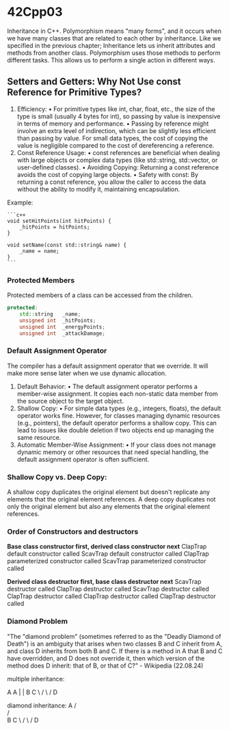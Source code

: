 # 42Cpp03
Inheritance in C++.
Polymorphism means "many forms", and it occurs when we have many classes that are related to each other by inheritance.
Like we specified in the previous chapter; Inheritance lets us inherit attributes and methods from another class. Polymorphism uses those methods to perform different tasks. This allows us to perform a single action in different ways.

## Setters and Getters: Why Not Use const Reference for Primitive Types?

1.	Efficiency:
•	For primitive types like int, char, float, etc., the size of the type is small (usually 4 bytes for int), so passing by value is inexpensive in terms of memory and performance.
•	Passing by reference might involve an extra level of indirection, which can be slightly less efficient than passing by value. For small data types, the cost of copying the value is negligible compared to the cost of dereferencing a reference.
2.	Const Reference Usage:
•	const references are beneficial when dealing with large objects or complex data types (like std::string, std::vector, or user-defined classes).
•	Avoiding Copying: Returning a const reference avoids the cost of copying large objects.
•	Safety with const: By returning a const reference, you allow the caller to access the data without the ability to modify it, maintaining encapsulation.

Example:

    ```c++
    void setHitPoints(int hitPoints) {
        _hitPoints = hitPoints;
    }

    void setName(const std::string& name) {
        _name = name;
    }
    ```

### Protected Members

Protected members of a class can be accessed from the children.

```c++
protected:
    std::string   _name;
    unsigned int  _hitPoints;
    unsigned int  _energyPoints;
    unsigned int  _attackDamage;
```

### Default Assignment Operator

The compiler has a default assignment operator that we override. It will make more sense later when we use dynamic allocation.
1.	Default Behavior:
•	The default assignment operator performs a member-wise assignment. It copies each non-static data member from the source object to the target object.
2.	Shallow Copy:
•	For simple data types (e.g., integers, floats), the default operator works fine. However, for classes managing dynamic resources (e.g., pointers), the default operator performs a shallow copy. This can lead to issues like double deletion if two objects end up managing the same resource.
3.	Automatic Member-Wise Assignment:
•	If your class does not manage dynamic memory or other resources that need special handling, the default assignment operator is often sufficient.

### Shallow Copy vs. Deep Copy:
A shallow copy duplicates the original element but doesn't replicate any elements that the original element references. A deep copy duplicates not only the original element but also any elements that the original element references.

### Order of Constructors and destructors

**Base class constructor first, derived class constructor next**
ClapTrap default constructor called </b>
ScavTrap default constructor called</b>
ClapTrap parameterized constructor called</b>
ScavTrap parameterized constructor called</b>

**Derived class destructor first, base class destructor next**
ScavTrap destructor called</b>
ClapTrap destructor called</b>
ScavTrap destructor called</b>
ClapTrap destructor called</b>
ClapTrap destructor called</b>
ClapTrap destructor called</b>

### Diamond Problem
"The "diamond problem" (sometimes referred to as the "Deadly Diamond of Death") is an ambiguity that arises when two classes B and C inherit from A, and class D inherits from both B and C. If there is a method in A that B and C have overridden, and D does not override it, then which version of the method does D inherit: that of B, or that of C?" - Wikipedia (22.08.24)

multiple inheritance:

 A     A
 |     |
 B     C
  \   /
   \ /
    D

diamond inheritance:
    A
   / \
  /   \
 B     C
  \   /
   \ /
    D

